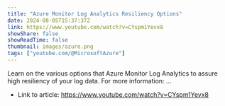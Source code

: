 ```yaml
---
title: "Azure Monitor Log Analytics Resiliency Options"
date: 2024-08-05T15:37:37Z
link: https://www.youtube.com/watch?v=CYspm1Yevx8
showShare: false
showReadTime: false
thumbnail: images/azure.png
tags: ["youtube.com/@MicrosoftAzure"]
---
```

Learn on the various options that Azure Monitor Log Analytics to assure high resiliency of your log data. For more information: ...

- Link to article: https://www.youtube.com/watch?v=CYspm1Yevx8